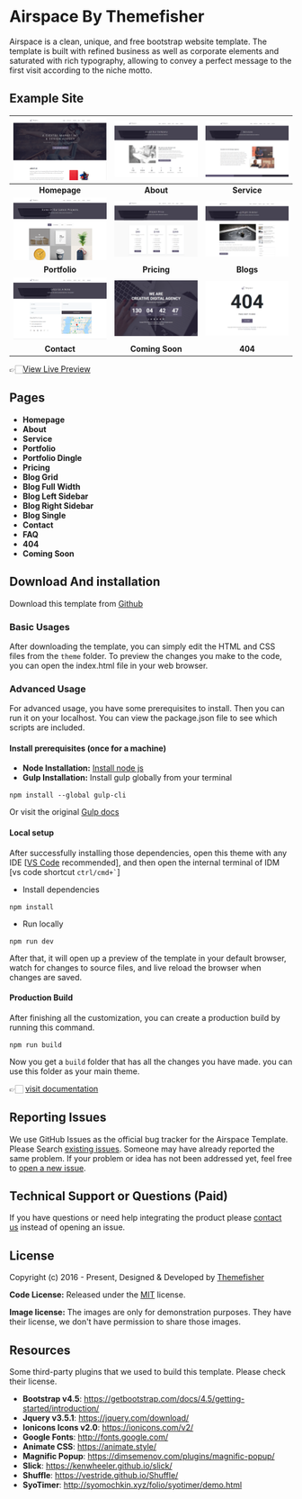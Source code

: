 # Airspace By Themefisher

Airspace is a clean, unique, and free bootstrap website template. The template is built with refined business as well as corporate elements and saturated with rich typography, allowing to convey a perfect message to the first visit according to the niche motto.

<!-- demo -->
## Example Site

| [![](screenshots/homepage.png)](https://demo.themefisher.com/themefisher/airspace/) | [![](screenshots/about.png)](https://demo.themefisher.com/themefisher/airspace/about.html) | [![](screenshots/service.png)](https://demo.themefisher.com/themefisher/airspace/service.html) |
|:---:|:---:|:---:|
| **Homepage**  | **About**  | **Service**  |
| [![](screenshots/portfolio.png)](https://demo.themefisher.com/themefisher/airspace/portfolio.html) | [![](screenshots/pricing.png)](https://demo.themefisher.com/themefisher/airspace/pricing.html) | [![](screenshots/blog-r.png)](https://demo.themefisher.com/themefisher/airspace/blog-right-sidebar.html) |
| **Portfolio** | **Pricing** | **Blogs** |
| [![](screenshots/contact.png)](https://demo.themefisher.com/themefisher/airspace/contact.html) | [![](screenshots/soon.png)](https://demo.themefisher.com/themefisher/airspace/coming-soon.html) | [![](screenshots/404.png)](https://demo.themefisher.com/themefisher/airspace/404.html) |
| **Contact** | **Coming Soon** | **404** |

👉🏻[View Live Preview](https://demo.themefisher.com/themefisher/airspace/)

<!-- resources -->
## Pages

* **Homepage**
* **About**
* **Service**
* **Portfolio**
* **Portfolio Dingle**
* **Pricing**
* **Blog Grid**
* **Blog Full Width**
* **Blog Left Sidebar**
* **Blog Right Sidebar**
* **Blog Single**
* **Contact**
* **FAQ**
* **404**
* **Coming Soon**

<!-- download -->
## Download And installation

Download this template from [Github](https://github.com/themefisher/airspace/archive/main.zip)

<!-- installation -->
### Basic Usages

After downloading the template, you can simply edit the HTML and CSS files from the `theme` folder. To preview the changes you make to the code, you can open the index.html file in your web browser.

### Advanced Usage

For advanced usage, you have some prerequisites to install. Then you can run it on your localhost. You can view the package.json file to see which scripts are included.

#### Install prerequisites (once for a machine)

* **Node Installation:** [Install node js](https://nodejs.org/en/download/)
* **Gulp Installation:** Install gulp globally from your terminal

```
npm install --global gulp-cli
```

Or visit the original [Gulp docs](https://gulpjs.com/docs/en/getting-started/quick-start)

#### Local setup

After successfully installing those dependencies, open this theme with any IDE [[VS Code](https://code.visualstudio.com/) recommended], and then open the internal terminal of IDM [vs code shortcut <code>ctrl/cmd+\`</code>]

* Install dependencies

```
npm install
```

* Run locally

```
npm run dev
```

After that, it will open up a preview of the template in your default browser, watch for changes to source files, and live reload the browser when changes are saved.

#### Production Build

After finishing all the customization, you can create a production build by running this command.

```
npm run build
```

Now you get a `build` folder that has all the changes you have made. you can use this folder as your main theme.

👉🏻 [visit documentation](https://docs.themefisher.com/airspace/)

<!-- reporting issue -->
## Reporting Issues

We use GitHub Issues as the official bug tracker for the Airspace Template. Please Search [existing issues](https://github.com/themefisher/airspace/issues). Someone may have already reported the same problem.
If your problem or idea has not been addressed yet, feel free to [open a new issue](https://github.com/themefisher/airspace/issues).

<!-- support -->
## Technical Support or Questions (Paid)

If you have questions or need help integrating the product please [contact us](mailto:mehedi@themefisher.com) instead of opening an issue.

<!-- licence -->
## License

Copyright (c) 2016 - Present, Designed & Developed by [Themefisher](https://themefisher.com)

**Code License:** Released under the [MIT](https://github.com/themefisher/airspace/blob/main/LICENSE) license.

**Image license:** The images are only for demonstration purposes. They have their license, we don't have permission to share those images.

<!-- resources -->
## Resources

Some third-party plugins that we used to build this template. Please check their license.

* **Bootstrap v4.5**: <https://getbootstrap.com/docs/4.5/getting-started/introduction/>
* **Jquery v3.5.1**: <https://jquery.com/download/>
* **Ionicons Icons v2.0**: <https://ionicons.com/v2/>
* **Google Fonts**: <http://fonts.google.com/>
* **Animate CSS**: <https://animate.style/>
* **Magnific Popup**: <https://dimsemenov.com/plugins/magnific-popup/>
* **Slick**: <https://kenwheeler.github.io/slick/>
* **Shuffle**: <https://vestride.github.io/Shuffle/>
* **SyoTimer**: <http://syomochkin.xyz/folio/syotimer/demo.html>
